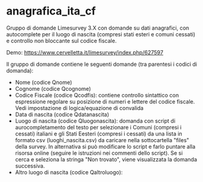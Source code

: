 # anagrafica_ita_cf
Gruppo di domande Limesurvey 3.X con domande su dati anagrafici, con autocomplete per il luogo di nascita (compresi stati esteri e comuni cessati) e controllo non bloccante sul codice fiscale.

Demo: https://www.cervelletta.it/limesurvey/index.php/627597

Il gruppo di domande contiene le seguenti domande (tra parentesi i codici di domanda):
- Nome (codice Qnome)
- Cognome (codice Qcognome)
- Codice Fiscale (codice Qcodfis): contiene controllo sintattico con espressione regolare su posizione di numeri e lettere del codice fiscale. Vedi impostazione di logica/equazione di convalida
- Data di nascita (codice Qdatanascita)
- Luogo di nascita (codice Qluogonascita): domanda con script di aurocompletamento del testo per selezionare i Comuni (compresi i cessati) italiani e gli Stati Eesteri (compresi i cessati) da una lista in formato csv (luoghi_nascita.csv) da caricare nella sottocartella "files" della survey. In alternativa si può modificare lo script e farlo puntare alla risorsa online (seguire le istruzioni nei commenti dello script). Se si cerca e seleziona la stringa "Non trovato", viene visualizzata la domanda successiva.
- Altro luogo di nascita (codice Qaltroluogo):

 
 
 

